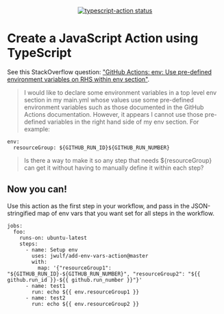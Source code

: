 <p align="center">
  <a href="https://github.com/actions/typescript-action/actions"><img alt="typescript-action status" src="https://github.com/actions/typescript-action/workflows/build-test/badge.svg"></a>
</p>

# Create a JavaScript Action using TypeScript

See this StackOverflow question: ["GitHub Actions: env: Use pre-defined environment variables on RHS within env section"](https://stackoverflow.com/questions/60347162/github-actions-env-use-pre-defined-environment-variables-on-rhs-within-env-secA).

> I would like to declare some environment variables in a top level env section in my main.yml whose values use some pre-defined environment variables such as those documented in the GitHub Actions documentation. However, it appears I cannot use those pre-defined variables in the right hand side of my env section. For example:

```
env:
  resourceGroup: ${GITHUB_RUN_ID}${GITHUB_RUN_NUMBER}
```
> Is there a way to make it so any step that needs ${resourceGroup} can get it without having to manually define it within each step?

## Now you can!

Use this action as the first step in your workflow, and pass in the JSON-stringified map of env vars that you want set for all steps in the workflow.

```
jobs:
  foo:
    runs-on: ubuntu-latest
    steps:
      - name: Setup env
        uses: jwulf/add-env-vars-action@master
        with:
          map: '{"resourceGroup1": "${GITHUB_RUN_ID}-${GITHUB_RUN_NUMBER}", "resourceGroup2": "${{ github.run_id }}-${{ github.run_number }}"}'
      - name: test1
        run: echo ${{ env.resourceGroup1 }}
      - name: test2
        run: echo ${{ env.resourceGroup2 }}
```